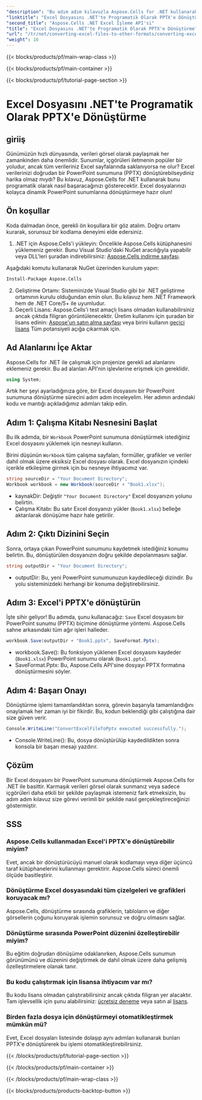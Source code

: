 ```yaml
---
"description": "Bu adım adım kılavuzla Aspose.Cells for .NET kullanarak Excel dosyasını PowerPoint sunumuna (PPTX) nasıl programatik olarak dönüştürebileceğinizi öğrenin."
"linktitle": "Excel Dosyasını .NET'te Programatik Olarak PPTX'e Dönüştürme"
"second_title": "Aspose.Cells .NET Excel İşleme API'si"
"title": "Excel Dosyasını .NET'te Programatik Olarak PPTX'e Dönüştürme"
"url": "/tr/net/converting-excel-files-to-other-formats/converting-excel-file-to-pptx/"
"weight": 16
---
```


{{< blocks/products/pf/main-wrap-class >}}

{{< blocks/products/pf/main-container >}}

{{< blocks/products/pf/tutorial-page-section >}}

# Excel Dosyasını .NET'te Programatik Olarak PPTX'e Dönüştürme

## giriiş

Günümüzün hızlı dünyasında, verileri görsel olarak paylaşmak her zamankinden daha önemlidir. Sunumlar, içgörüleri iletmenin popüler bir yoludur, ancak tüm verileriniz Excel sayfalarında saklanıyorsa ne olur? Excel verilerinizi doğrudan bir PowerPoint sunumuna (PPTX) dönüştürebilseydiniz harika olmaz mıydı? Bu kılavuz, Aspose.Cells for .NET kullanarak bunu programatik olarak nasıl başaracağınızı gösterecektir. Excel dosyalarınızı kolayca dinamik PowerPoint sunumlarına dönüştürmeye hazır olun!

## Ön koşullar

Koda dalmadan önce, gerekli ön koşullara bir göz atalım. Doğru ortamı kurarak, sorunsuz bir kodlama deneyimi elde edersiniz.

1. .NET için Aspose.Cells'i yükleyin: Öncelikle Aspose.Cells kütüphanesini yüklemeniz gerekir. Bunu Visual Studio'daki NuGet aracılığıyla yapabilir veya DLL'leri şuradan indirebilirsiniz: [Aspose.Cells indirme sayfası](https://releases.aspose.com/cells/net/).

Aşağıdaki komutu kullanarak NuGet üzerinden kurulum yapın:
```bash
Install-Package Aspose.Cells
```
2. Geliştirme Ortamı: Sisteminizde Visual Studio gibi bir .NET geliştirme ortamının kurulu olduğundan emin olun. Bu kılavuz hem .NET Framework hem de .NET Core/5+ ile uyumludur.
3. Geçerli Lisans: Aspose.Cells'i test amaçlı lisans olmadan kullanabilirsiniz ancak çıktıda filigran görüntülenecektir. Üretim kullanımı için şuradan bir lisans edinin: [Aspose'un satın alma sayfası](https://purchase.aspose.com/buy) veya birini kullanın [geçici lisans](https://purchase.aspose.com/temporary-license/) Tüm potansiyeli açığa çıkarmak için.

## Ad Alanlarını İçe Aktar

Aspose.Cells for .NET ile çalışmak için projenize gerekli ad alanlarını eklemeniz gerekir. Bu ad alanları API'nin işlevlerine erişmek için gereklidir.

```csharp
using System;
```

Artık her şeyi ayarladığınıza göre, bir Excel dosyasını bir PowerPoint sunumuna dönüştürme sürecini adım adım inceleyelim. Her adımın ardındaki kodu ve mantığı açıkladığımız adımları takip edin.

## Adım 1: Çalışma Kitabı Nesnesini Başlat

Bu ilk adımda, bir `Workbook` PowerPoint sunumuna dönüştürmek istediğiniz Excel dosyasını yüklemek için nesneyi kullanın.

Birini düşünün `Workbook` tüm çalışma sayfaları, formüller, grafikler ve veriler dahil olmak üzere eksiksiz Excel dosyası olarak. Excel dosyanızın içindeki içerikle etkileşime girmek için bu nesneye ihtiyacımız var.

```csharp
string sourceDir = "Your Document Directory";
Workbook workbook = new Workbook(sourceDir + "Book1.xlsx");
```

- kaynakDir: Değiştir `"Your Document Directory"` Excel dosyanızın yolunu belirtin.
- Çalışma Kitabı: Bu satır Excel dosyanızı yükler (`Book1.xlsx`) belleğe aktarılarak dönüşüme hazır hale getirilir.

## Adım 2: Çıktı Dizinini Seçin

Sonra, ortaya çıkan PowerPoint sunumunu kaydetmek istediğiniz konumu belirtin. Bu, dönüştürülen dosyanızın doğru şekilde depolanmasını sağlar.

```csharp
string outputDir = "Your Document Directory";
```

- outputDir: Bu, yeni PowerPoint sunumunuzun kaydedileceği dizindir. Bu yolu sisteminizdeki herhangi bir konuma değiştirebilirsiniz.

## Adım 3: Excel'i PPTX'e dönüştürün

İşte sihir geliyor! Bu adımda, şunu kullanacağız: `Save` Excel dosyasını bir PowerPoint sunumu (PPTX) biçimine dönüştürme yöntemi. Aspose.Cells sahne arkasındaki tüm ağır işleri halleder.

```csharp
workbook.Save(outputDir + "Book1.pptx", SaveFormat.Pptx);
```

- workbook.Save(): Bu fonksiyon yüklenen Excel dosyasını kaydeder (`Book1.xlsx`) PowerPoint sunumu olarak (`Book1.pptx`).
- SaveFormat.Pptx: Bu, Aspose.Cells API'sine dosyayı PPTX formatına dönüştürmesini söyler.

## Adım 4: Başarı Onayı

Dönüştürme işlemi tamamlandıktan sonra, görevin başarıyla tamamlandığını onaylamak her zaman iyi bir fikirdir. Bu, kodun beklendiği gibi çalıştığına dair size güven verir.

```csharp
Console.WriteLine("ConvertExcelFileToPptx executed successfully.");
```

- Console.WriteLine(): Bu, dosya dönüştürülüp kaydedildikten sonra konsola bir başarı mesajı yazdırır.

## Çözüm

Bir Excel dosyasını bir PowerPoint sunumuna dönüştürmek Aspose.Cells for .NET ile basittir. Karmaşık verileri görsel olarak sunmanız veya sadece içgörüleri daha etkili bir şekilde paylaşmak istemeniz fark etmeksizin, bu adım adım kılavuz size görevi verimli bir şekilde nasıl gerçekleştireceğinizi göstermiştir.

## SSS

### Aspose.Cells kullanmadan Excel'i PPTX'e dönüştürebilir miyim?
Evet, ancak bir dönüştürücüyü manuel olarak kodlamayı veya diğer üçüncü taraf kütüphanelerini kullanmayı gerektirir. Aspose.Cells süreci önemli ölçüde basitleştirir.

### Dönüştürme Excel dosyasındaki tüm çizelgeleri ve grafikleri koruyacak mı?
Aspose.Cells, dönüştürme sırasında grafiklerin, tabloların ve diğer görsellerin çoğunu koruyarak işlemin sorunsuz ve doğru olmasını sağlar.

### Dönüştürme sırasında PowerPoint düzenini özelleştirebilir miyim?
Bu eğitim doğrudan dönüşüme odaklanırken, Aspose.Cells sunumun görünümünü ve düzenini değiştirmek de dahil olmak üzere daha gelişmiş özelleştirmelere olanak tanır.

### Bu kodu çalıştırmak için lisansa ihtiyacım var mı?
Bu kodu lisans olmadan çalıştırabilirsiniz ancak çıktıda filigran yer alacaktır. Tam işlevsellik için şunu alabilirsiniz: [ücretsiz deneme](https://releases.aspose.com/) veya satın al [lisans](https://purchase.aspose.com/buy).

### Birden fazla dosya için dönüştürmeyi otomatikleştirmek mümkün mü?
Evet, Excel dosyaları listesinde dolaşıp aynı adımları kullanarak bunları PPTX'e dönüştürerek bu işlemi otomatikleştirebilirsiniz.

{{< /blocks/products/pf/tutorial-page-section >}}

{{< /blocks/products/pf/main-container >}}

{{< /blocks/products/pf/main-wrap-class >}}

{{< blocks/products/products-backtop-button >}}
